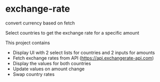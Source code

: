 # exchange-rate
convert currency based on fetch 



Select countries to get the exchange rate for a specific amount

This project contains

- Display UI with 2 select lists for countries and 2 inputs for amounts
- Fetch exchange rates from API (https://api.exchangerate-api.com)
- Display the values for both countries
- Update values on amount change
- Swap country rates
